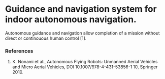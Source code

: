 # Guidance and navigation system for indoor autonomous navigation.

Autonomous guidance and navigation allow completion of a mission without direct or continouous human control [1].


### References

1. K. Nonami et al., Autonomous Flying Robots: Unmanned Aerial Vehicles and Micro Aerial Vehicles, DOI 10.1007/978-4-431-53856-1 10, Springer 2010.